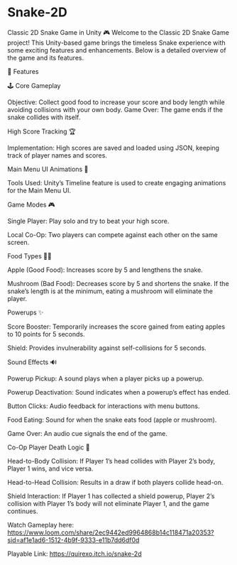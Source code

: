# Snake-2D
Classic 2D Snake Game in Unity 🎮
Welcome to the Classic 2D Snake Game project! This Unity-based game brings the timeless Snake experience with some exciting features and enhancements. Below is a detailed overview of the game and its features.

🚀 Features

🕹️ Core Gameplay

Objective: Collect good food to increase your score and body length while avoiding collisions with your own body.
Game Over: The game ends if the snake collides with itself.

High Score Tracking 🏆

Implementation: High scores are saved and loaded using JSON, keeping track of player names and scores.

Main Menu UI Animations 🎨

Tools Used: Unity’s Timeline feature is used to create engaging animations for the Main Menu UI.

Game Modes 🎮

Single Player: Play solo and try to beat your high score.

Local Co-Op: Two players can compete against each other on the same screen.

Food Types 🍎🍄

Apple (Good Food): Increases score by 5 and lengthens the snake.

Mushroom (Bad Food): Decreases score by 5 and shortens the snake. If the snake’s length is at the minimum, eating a mushroom will eliminate the player.

Powerups ✨

Score Booster: Temporarily increases the score gained from eating apples to 10 points for 5 seconds.

Shield: Provides invulnerability against self-collisions for 5 seconds.

Sound Effects 🔊

Powerup Pickup: A sound plays when a player picks up a powerup.

Powerup Deactivation: Sound indicates when a powerup’s effect has ended.

Button Clicks: Audio feedback for interactions with menu buttons.

Food Eating: Sound for when the snake eats food (apple or mushroom).

Game Over: An audio cue signals the end of the game.

Co-Op Player Death Logic 👾

Head-to-Body Collision: If Player 1’s head collides with Player 2’s body, Player 1 wins, and vice versa.

Head-to-Head Collision: Results in a draw if both players collide head-on.

Shield Interaction: If Player 1 has collected a shield powerup, Player 2’s collision with Player 1’s body will not eliminate Player 1, and the game continues.

Watch Gameplay here: https://www.loom.com/share/2ec9442ed9964868b14c118471a20353?sid=af1e1ad6-1512-4b9f-9333-e11b7dd6df0d

Playable Link: https://quirexo.itch.io/snake-2d
